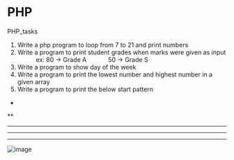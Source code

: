 # PHP
 PHP_tasks
1. Write a php program to loop from 7 to 21 and print numbers 
2. Write a program to print student grades when marks were given as input
      ex: 80 -> Grade A
          50 -> Grade S
3. Write a program to show day of the week
4. Write a program to print the lowest number and highest number in a given array
5. Write a program to print the below start pattern

*
**
***
****
*****
![image](https://github.com/Mthilakara/PHP/assets/133650057/a0d2bb0e-a879-4cce-9286-54ddca8fc484)
